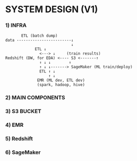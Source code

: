 # SYSTEM DESIGN (V1)

### 1) INFRA 

```
       ETL (batch dump)
data ------------------------↓
                             ↓
			 ETL ↓
		       <---> ↓     (train results)
Redshift (DW, for EDA) <---- S3 <-------↑
			   ↑ ↓ ↓        ↑
			   ↑ ↓ ↓-------> SageMaker (ML train/deploy)
		       ETL ↑ ↓ 
		           ↑ ↓
			  EMR (ML dev, ETL dev)
			  (spark, hadoop, hive)

```

### 2) MAIN COMPONENTS 

### 3) S3 BUCKET 

### 4) EMR 

### 5) Redshift

### 6) SageMaker
